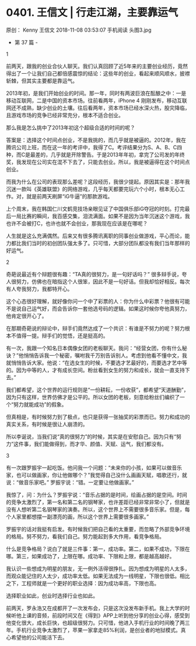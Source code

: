 # 0401. 王信文 | 行走江湖，主要靠运气
原创：
Kenny
王信文
2018-11-08 03:53:07
手机阅读
头图3.jpg



- 第 37 篇 -



1


前两天，跟我的创业合伙人聊天。我们认真回顾了近5年来的主要创业经历，竟然得出了一个让我们自己都倍感震惊的结论：这些年的创业，看起来顺风顺水，披襟斩棘，但其实主要都是靠运气。



2013年初，是我们开始创业的时间。那一年，同时有两波巨浪在酝酿之中：一是移动互联网，二是中国的资本市场。往前看两年，iPhone 4 刚刚发布，移动互联网还不成熟，缺少创业的土壤。往后看两年，资本市场已经水深火热，股灾降临，且游戏市场的竞争已经非常充分，根本不适合创业。



那么我是怎么挑中了2013年初这个超级合适的时间的呢？



答案是：选择这个时间点创业，不是我挑的，而几乎就是被逼的。2012年，我在腾讯公司上班，而在这一年的考评中，我得了C。考评结果分为S、A、B、C四种，而C是最差的，几乎就是开除警告。于是2013年年初，拿完了公司发的年终奖，我发现在公司实在混不下去了，只能去创业。所以，我是被逼得在这个时间点创业。



而我为什么在公司的表现那么差呢？这段经历，我很少提起。原因其实是：那年我沉迷一款叫《英雄联盟》的网络游戏，几乎每天都要完玩六个小时，根本无心工作。对，就是前两天刷屏“iG牛逼”的那款游戏。



上个周末，我在韩国仁川文鹤竞技场亲眼见证了中国俱乐部iG夺冠的时刻。打完最后一局比赛的瞬间，我百感交集，泪流满面。如果不是因为当年沉迷这个游戏，我也许不会被打C，也许也就不会创业，那我现在应该是在哪呢？



人生就是这么充满偶然。后来又有很多腾讯离职的同事创业做游戏，平心而论，能力都比我们当时的初创团队强太多了。只可惜，大部分团队都没有我们当年那样的好运气。



2



奇葩说最近有个辩题很有趣：“TA真的很努力，是一句好话吗？” 很多辩手说，夸人很努力，仿佛也在暗指这个人很笨，因此不是一句好话。但我却恰好相反。每次有人夸我努力，我都特开心。



这个心态很好理解，就好像你问一个中了彩票的人：你为什么中彩票？他很有可能不是说自己运气好，而会告诉你一套他选号码的逻辑。如果这时候你夸他真努力，他肯定很开心了。



在那期奇葩说的辩论中，辩手们竟然达成了一个共识：有谁是不努力的呢？努力根本不值得一提。辩手们的觉悟，还是挺高的。



有一次，我跟一个知名日本偶像女团的老板聊天。我问：“经营女团，你有什么秘诀？”他悄悄告诉我一个秘密，嘱咐我千万别告诉别人。考虑到他看不懂中文，我就悄悄告诉大家。他说：“在选女生的时候，不要选才艺最好的，而要选才艺中等的。因为中等的人，才有成长空间。粉丝看到女生的努力和成长，就会一直支持下去。”



我们都希望，这个世界的运行规则是“一份耕耘，一份收获”，都希望“天道酬勤”，因为只有这样，世界仿佛才是公平的。所以女团的老板，刻意给粉丝们编织了一个“努力就能成功”的假象。



但真相是，有时候努力到了极点，也只是获得一张抽奖的彩票而已。努力和成功的真实关系，有时候是很让人崩溃的。



所以李诞说，当我们说“真的很努力”的时候，其实是在安慰自己。因为只有“努力”这件事，我们能做得到，而才华、颜值、天赋、运气，我们都没有。



3



有一次跟罗振宇一起吃饭。他问我一个问题：“未来你的小孩，如果可以做音乐家，也可以做画家，你让他做哪个？”我觉得自己没什么画画天赋，唱歌还行，就说：“做音乐家吧。” 罗振宇说：“错。一定要让他做画家。”



我惊了，问：为什么？罗振宇说：“音乐占据的是时间，绘画占据的是空间。时间的竞争太激烈了，第一名和第二名的钢琴家，也许差距已经非常非常小了，但就是没有人想听第二名钢琴家的演奏。所以，这个世界上不需要很多音乐家。但是，每个人家里都想摆一副漂亮的画，所以这个世界上需要很多画家。”



罗振宇的话对我挺有启发。有时候我们把自己看的太重要，而忽略了外部竞争环境的格局。努不努力，看我们自己。努力能起到多大作用，看竞争格局。



什么是竞争格局？说白了就是三件事：第一，成功率。第二，如果不成功，下限在哪。第三，如果成功了，上限在哪。成功率、下限和上限，都是越高越好。



我认识一些想成为明星的朋友，无一例外活得很挣扎。因为想成为明星的人太多，而观众能记住的人太少，成功率太低。如果无法成为一线明星，下限也很低。相比之下，工程师就是一个更好的职业选择：因为成功率高，下限也高。



选择职业如此，创业时选择行业也如此。



前两天，罗永浩又在成都开了一次发布会，只是这次没发布新手机。我上大学的时候听他上课的音频，前段时间又在《得到》APP上听到他分享的创业心得，感受到他变化很大，成长巨快，也超级很努力。只可惜，他进入手机行业的时间晚了两三年。手机行业竞争太激烈了，苹果一家拿走85%利润，是创业者的地狱模式。真心希望他的公司能活下去。